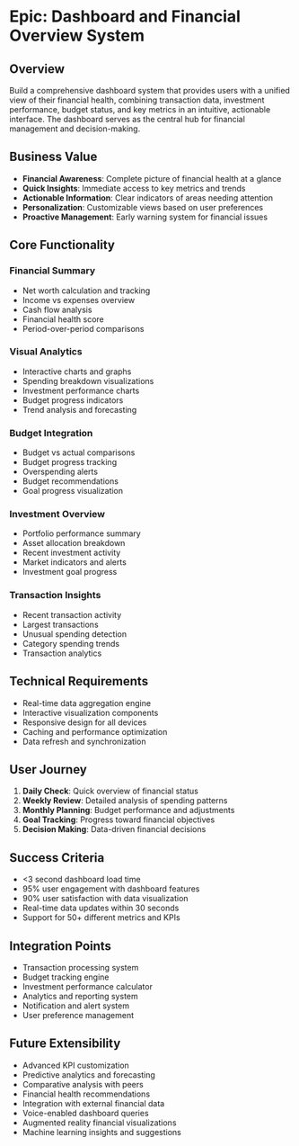 # Epic: Dashboard and Financial Overview System

## Overview
Build a comprehensive dashboard system that provides users with a unified view of their financial health, combining transaction data, investment performance, budget status, and key metrics in an intuitive, actionable interface. The dashboard serves as the central hub for financial management and decision-making.

## Business Value
- **Financial Awareness**: Complete picture of financial health at a glance
- **Quick Insights**: Immediate access to key metrics and trends
- **Actionable Information**: Clear indicators of areas needing attention
- **Personalization**: Customizable views based on user preferences
- **Proactive Management**: Early warning system for financial issues

## Core Functionality

### Financial Summary
- Net worth calculation and tracking
- Income vs expenses overview
- Cash flow analysis
- Financial health score
- Period-over-period comparisons

### Visual Analytics
- Interactive charts and graphs
- Spending breakdown visualizations
- Investment performance charts
- Budget progress indicators
- Trend analysis and forecasting

### Budget Integration
- Budget vs actual comparisons
- Budget progress tracking
- Overspending alerts
- Budget recommendations
- Goal progress visualization

### Investment Overview
- Portfolio performance summary
- Asset allocation breakdown
- Recent investment activity
- Market indicators and alerts
- Investment goal progress

### Transaction Insights
- Recent transaction activity
- Largest transactions
- Unusual spending detection
- Category spending trends
- Transaction analytics

## Technical Requirements
- Real-time data aggregation engine
- Interactive visualization components
- Responsive design for all devices
- Caching and performance optimization
- Data refresh and synchronization

## User Journey
1. **Daily Check**: Quick overview of financial status
2. **Weekly Review**: Detailed analysis of spending patterns
3. **Monthly Planning**: Budget performance and adjustments
4. **Goal Tracking**: Progress toward financial objectives
5. **Decision Making**: Data-driven financial decisions

## Success Criteria
- <3 second dashboard load time
- 95% user engagement with dashboard features
- 90% user satisfaction with data visualization
- Real-time data updates within 30 seconds
- Support for 50+ different metrics and KPIs

## Integration Points
- Transaction processing system
- Budget tracking engine
- Investment performance calculator
- Analytics and reporting system
- Notification and alert system
- User preference management

## Future Extensibility
- Advanced KPI customization
- Predictive analytics and forecasting
- Comparative analysis with peers
- Financial health recommendations
- Integration with external financial data
- Voice-enabled dashboard queries
- Augmented reality financial visualizations
- Machine learning insights and suggestions
